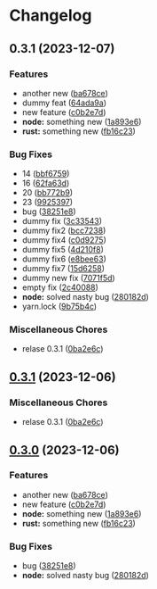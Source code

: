 # Changelog

## 0.3.1 (2023-12-07)


### Features

* another new ([ba678ce](https://github.com/gabrik/release-learning-2/commit/ba678cea9804148f88261381c12e9563a17107e8))
* dummy feat ([64ada9a](https://github.com/gabrik/release-learning-2/commit/64ada9ab734e94724c2e2f5357d5accaa27ab720))
* new feature ([c0b2e7d](https://github.com/gabrik/release-learning-2/commit/c0b2e7df780a4a40b765ad28662952b53782ae81))
* **node:** something new ([1a893e6](https://github.com/gabrik/release-learning-2/commit/1a893e691dc8c5671180dc895cb35275ea099993))
* **rust:** something new ([fb16c23](https://github.com/gabrik/release-learning-2/commit/fb16c23bcc9c226bef7c7b9668b153d55f2d79e8))


### Bug Fixes

* 14 ([bbf6759](https://github.com/gabrik/release-learning-2/commit/bbf67596ddb0de4a280ca829fdb16d821ea2a583))
* 16 ([62fa63d](https://github.com/gabrik/release-learning-2/commit/62fa63d44caef03b4cec57ecf4743a66c87b7e10))
* 20 ([bb772b9](https://github.com/gabrik/release-learning-2/commit/bb772b9c7b13ee3387c1cb0049f820695398bd96))
* 23 ([9925397](https://github.com/gabrik/release-learning-2/commit/99253978d5bec148dc770d222470383f024d5937))
* bug ([38251e8](https://github.com/gabrik/release-learning-2/commit/38251e842e4843b804c4798c9848c845f5bc8ba7))
* dummy fix ([3c33543](https://github.com/gabrik/release-learning-2/commit/3c335436bfd294685c2a14db2876a3b9631052e6))
* dummy fix2 ([bcc7238](https://github.com/gabrik/release-learning-2/commit/bcc7238d1bf4988555d376f69424abc67942291e))
* dummy fix4 ([c0d9275](https://github.com/gabrik/release-learning-2/commit/c0d92753fb2679034664aaf9dac310f3e7277323))
* dummy fix5 ([4d210f8](https://github.com/gabrik/release-learning-2/commit/4d210f822d2eb84fe40385b9fe20e5efec4fefb2))
* dummy fix6 ([e8bee63](https://github.com/gabrik/release-learning-2/commit/e8bee6382bcb5de2eaa638841d7b821f03380ee9))
* dummy fix7 ([15d6258](https://github.com/gabrik/release-learning-2/commit/15d625816aa829cdaecd0b118460b28ec1be5d84))
* dummy new fix ([7071f5d](https://github.com/gabrik/release-learning-2/commit/7071f5df877f9cb4812a1b9f2e48e9a70bd35200))
* empty fix ([2c40088](https://github.com/gabrik/release-learning-2/commit/2c40088bc85ae218001d5e4d2e0cab655b42e869))
* **node:** solved nasty bug ([280182d](https://github.com/gabrik/release-learning-2/commit/280182d7fda39b0e6677320cc1161ee1dedd39ad))
* yarn.lock ([9b75b4c](https://github.com/gabrik/release-learning-2/commit/9b75b4c06473598a02425de9b9e5a99541679687))


### Miscellaneous Chores

* relase 0.3.1 ([0ba2e6c](https://github.com/gabrik/release-learning-2/commit/0ba2e6c58a86b9788409171d67ef4bbd0f7297b0))

## [0.3.1](https://github.com/gabrik/release-learning-2/compare/release-learing-2-v0.3.0...release-learing-2-v0.3.1) (2023-12-06)


### Miscellaneous Chores

* relase 0.3.1 ([0ba2e6c](https://github.com/gabrik/release-learning-2/commit/0ba2e6c58a86b9788409171d67ef4bbd0f7297b0))

## [0.3.0](https://github.com/gabrik/release-learning-2/compare/release-learing-2-v0.2.3...release-learing-2-v0.3.0) (2023-12-06)


### Features

* another new ([ba678ce](https://github.com/gabrik/release-learning-2/commit/ba678cea9804148f88261381c12e9563a17107e8))
* new feature ([c0b2e7d](https://github.com/gabrik/release-learning-2/commit/c0b2e7df780a4a40b765ad28662952b53782ae81))
* **node:** something new ([1a893e6](https://github.com/gabrik/release-learning-2/commit/1a893e691dc8c5671180dc895cb35275ea099993))
* **rust:** something new ([fb16c23](https://github.com/gabrik/release-learning-2/commit/fb16c23bcc9c226bef7c7b9668b153d55f2d79e8))


### Bug Fixes

* bug ([38251e8](https://github.com/gabrik/release-learning-2/commit/38251e842e4843b804c4798c9848c845f5bc8ba7))
* **node:** solved nasty bug ([280182d](https://github.com/gabrik/release-learning-2/commit/280182d7fda39b0e6677320cc1161ee1dedd39ad))

